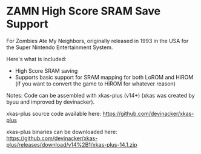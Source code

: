 # ZAMN High Score SRAM Save Support
For Zombies Ate My Neighbors, originally released in 1993 in the USA for the Super Nintendo Entertainment System.

Here's what is included:
- High Score SRAM saving
- Supports basic support for SRAM mapping for both LoROM and HiROM (if you want to convert the game to HiROM for whatever reason)

Notes:
Code can be assembled with xkas-plus (v14+) (xkas was created by byuu and improved by devinacker).

xkas-plus source code available here: https://github.com/devinacker/xkas-plus

xkas-plus binaries can be downloaded here: https://github.com/devinacker/xkas-plus/releases/download/v14%2B1/xkas-plus-14.1.zip
